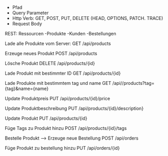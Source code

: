 - Pfad
- Query Parameter
- Http Verb: GET, POST, PUT, DELETE (HEAD, OPTIONS, PATCH. TRACE)
- Request Body

REST: Ressourcen
-Produkte
-Kunden 
-Bestellungen

Lade alle Produkte vom Server:
GET /api/products

Erzeuge neues Produkt
POST /api/products

Lösche Produkt
DELETE /api/products/{id}

Lade Produkt mit bestimmter ID
GET /api/products/{id}

Lade Produkte mit bestimmtem tag und name
GET /api//products?tag={tag}&name={name}

Update Produktpreis
PUT /api/products/{id}/price

Update Produktbeschreibung
PUT /api/products/{id}/description}

Update Produkt
PUT /api/products/{id}

Füge Tags zu Produkt hinzu
POST /api/products/{id}/tags

Bestelle Produkt --> Erzeuge neue Bestellung
POST /api/orders

Füge Produkt zu bestellung hinzu
PUT /api/orders/{id}

